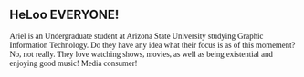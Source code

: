 ## HeLoo EVERYONE!

<p style="font-family:verdana">Ariel is an Undergraduate student at Arizona State University studying Graphic Information Technology. Do they have any idea what their focus is as of this momement? No, not really. They love watching shows, movies, as well as being existential and enjoying good music! Media consumer!</p>

<!--
**achaide7/achaide7** is a ✨ _special_ ✨ repository because its `README.md` (this file) appears on your GitHub profile.

Here are some ideas to get you started:

- 🔭 I’m currently working on ...
- 🌱 I’m currently learning ...
- 👯 I’m looking to collaborate on ...
- 🤔 I’m looking for help with ...
- 💬 Ask me about ...
- 📫 How to reach me: ...
- 😄 Pronouns: ...
- ⚡ Fun fact: ...
-->
